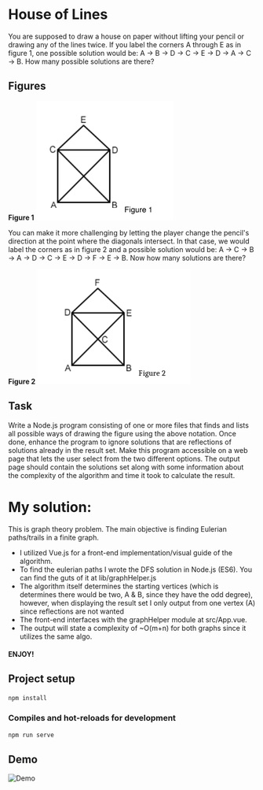 # House of Lines

You are supposed to draw a house on paper without lifting your pencil or drawing any of the lines twice. If you label the corners A through E as in figure 1, one possible solution would be: A -> B -> D -> C -> E -> D -> A -> C -> B. How many possible solutions are there?

## Figures

**Figure 1**
![Figure 1](images/figure-1.png)

You can make it more challenging by letting the player change the pencil's direction at the point where the diagonals intersect. In that case, we would label the corners as in figure 2 and a possible solution would be: A -> C -> B -> A -> D -> C -> E -> D -> F -> E -> B. Now how many solutions are there?

**Figure 2**
![Figure 2](images/figure-2.png)

## Task
Write a Node.js program consisting of one or more files that finds and lists all possible ways of drawing the figure using the above notation. Once done, enhance the program to ignore solutions that are reflections of solutions already in the result set.
Make this program accessible on a web page that lets the user select from the two different options. The output page should contain the solutions set along with some information about the complexity of the algorithm and time it took to calculate the result.



# My solution:
This is graph theory problem. The main objective is finding Eulerian paths/trails in a finite graph.

- I utilized Vue.js for a front-end implementation/visual guide of the algorithm.
- To find the eulerian paths I wrote the DFS solution in Node.js (ES6). You can find the guts of it at lib/graphHelper.js
- The algorithm itself determines the starting vertices (which is determines there would be two, A & B, since they have the odd degree), however, when displaying the result set I only output from one vertex (A) since reflections are not wanted
- The front-end interfaces with the graphHelper module at src/App.vue.
- The output will state a complexity of ~O(m+n) for both graphs since it utilizes the same algo. 

#### ENJOY!

## Project setup
```
npm install
```

### Compiles and hot-reloads for development
```
npm run serve
```
## Demo
![Demo]([images/house-of-lines-solution-demo.webm](https://github.com/tcornell05/house-of-lines/raw/master/images/house-of-lines-solution-demo.webm))

